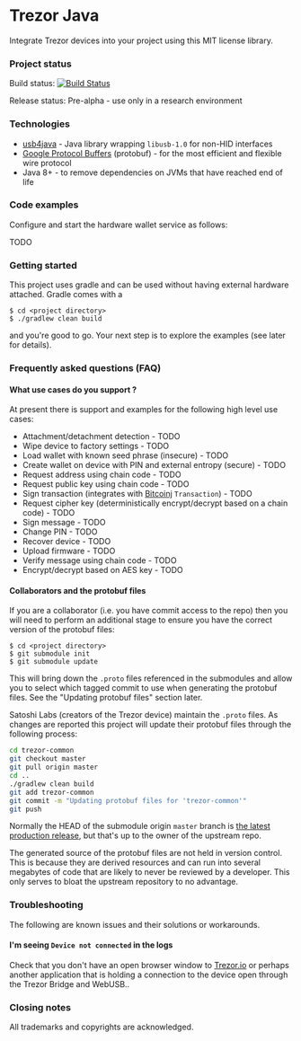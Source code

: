 # Trezor Java

Integrate Trezor devices into your project using this MIT license library. 

### Project status

Build status: [![Build Status](https://api.travis-ci.org/gary-rowe/trezor-java.svg?branch=develop)](https://travis-ci.org/gary-rowe/trezor-java#)

Release status: Pre-alpha - use only in a research environment

### Technologies

* [usb4java](https://github.com/usb4java/usb4java) - Java library wrapping `libusb-1.0` for non-HID interfaces
* [Google Protocol Buffers](https://code.google.com/p/protobuf/) (protobuf) - for the most efficient and flexible wire protocol
* Java 8+ - to remove dependencies on JVMs that have reached end of life

### Code examples

Configure and start the hardware wallet service as follows:

TODO

### Getting started

This project uses gradle and can be used without having external hardware attached. Gradle comes with a 

```
$ cd <project directory>
$ ./gradlew clean build
```

and you're good to go. Your next step is to explore the examples (see later for details).

### Frequently asked questions (FAQ)

#### What use cases do you support ?

At present there is support and examples for the following high level use cases:

* Attachment/detachment detection - TODO
* Wipe device to factory settings - TODO
* Load wallet with known seed phrase (insecure) - TODO
* Create wallet on device with PIN and external entropy (secure) - TODO
* Request address using chain code - TODO
* Request public key using chain code - TODO
* Sign transaction (integrates with [Bitcoinj](http://bitcoinj.org) `Transaction`) - TODO
* Request cipher key (deterministically encrypt/decrypt based on a chain code) - TODO
* Sign message - TODO
* Change PIN - TODO
* Recover device - TODO 
* Upload firmware - TODO
* Verify message using chain code - TODO
* Encrypt/decrypt based on AES key - TODO

#### Collaborators and the protobuf files

If you are a collaborator (i.e. you have commit access to the repo) then you will need to perform an additional stage to ensure you have
the correct version of the protobuf files:

```
$ cd <project directory>
$ git submodule init
$ git submodule update
```
This will bring down the `.proto` files referenced in the submodules and allow you to select which tagged commit to use when generating
the protobuf files. See the "Updating protobuf files" section later.

Satoshi Labs (creators of the Trezor device) maintain the `.proto` files. As changes are reported this project will update their protobuf files through the following process: 

```bash
cd trezor-common
git checkout master
git pull origin master
cd ..
./gradlew clean build
git add trezor-common
git commit -m "Updating protobuf files for 'trezor-common'"
git push
```

Normally the HEAD of the submodule origin `master` branch is [the latest production release](http://nvie.com/posts/a-successful-git-branching-model/), but that's 
up to the owner of the upstream repo.

The generated source of the protobuf files are not held in version control. This is because they are derived resources and can run into several megabytes of code
that are likely to never be reviewed by a developer. This only serves to bloat the upstream repository to no advantage.

### Troubleshooting

The following are known issues and their solutions or workarounds.

#### I'm seeing `Device not connected` in the logs

Check that you don't have an open browser window to [Trezor.io](https://trezor.io) or perhaps another application that is holding a connection to the device open
through the Trezor Bridge and WebUSB.. 

### Closing notes

All trademarks and copyrights are acknowledged.
